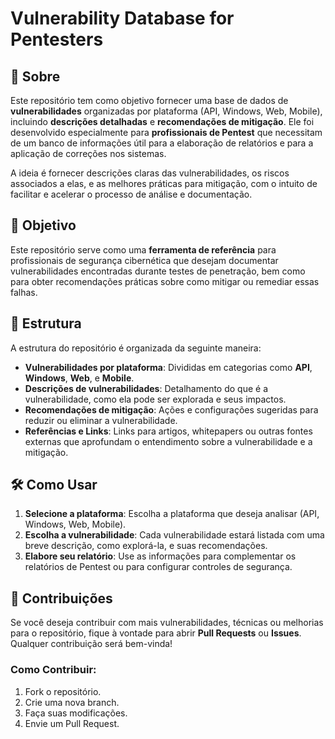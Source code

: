 # Vulnerability Database for Pentesters

## 📖 Sobre

Este repositório tem como objetivo fornecer uma base de dados de **vulnerabilidades** organizadas por plataforma (API, Windows, Web, Mobile), incluindo **descrições detalhadas** e **recomendações de mitigação**. Ele foi desenvolvido especialmente para **profissionais de Pentest** que necessitam de um banco de informações útil para a elaboração de relatórios e para a aplicação de correções nos sistemas.

A ideia é fornecer descrições claras das vulnerabilidades, os riscos associados a elas, e as melhores práticas para mitigação, com o intuito de facilitar e acelerar o processo de análise e documentação.

## 🎯 Objetivo

Este repositório serve como uma **ferramenta de referência** para profissionais de segurança cibernética que desejam documentar vulnerabilidades encontradas durante testes de penetração, bem como para obter recomendações práticas sobre como mitigar ou remediar essas falhas.

## 🧩 Estrutura

A estrutura do repositório é organizada da seguinte maneira:

- **Vulnerabilidades por plataforma**: Divididas em categorias como **API**, **Windows**, **Web**, e **Mobile**.
- **Descrições de vulnerabilidades**: Detalhamento do que é a vulnerabilidade, como ela pode ser explorada e seus impactos.
- **Recomendações de mitigação**: Ações e configurações sugeridas para reduzir ou eliminar a vulnerabilidade.
- **Referências e Links**: Links para artigos, whitepapers ou outras fontes externas que aprofundam o entendimento sobre a vulnerabilidade e a mitigação.

## 🛠️ Como Usar

1. **Selecione a plataforma**: Escolha a plataforma que deseja analisar (API, Windows, Web, Mobile).
2. **Escolha a vulnerabilidade**: Cada vulnerabilidade estará listada com uma breve descrição, como explorá-la, e suas recomendações.
3. **Elabore seu relatório**: Use as informações para complementar os relatórios de Pentest ou para configurar controles de segurança.

## 🚀 Contribuições

Se você deseja contribuir com mais vulnerabilidades, técnicas ou melhorias para o repositório, fique à vontade para abrir **Pull Requests** ou **Issues**. Qualquer contribuição será bem-vinda!

### Como Contribuir:
1. Fork o repositório.
2. Crie uma nova branch.
3. Faça suas modificações.
4. Envie um Pull Request.
